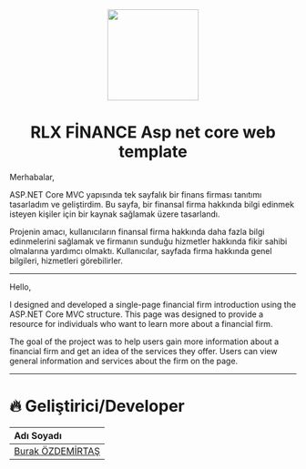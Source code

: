 <div align="center">
<img src="https://user-images.githubusercontent.com/33163650/229131825-0176ea27-1ede-4323-894c-72083d989e4a.png" width="160" height="160">
</div>


<h1 align="center">RLX FİNANCE Asp net core web template</h1>
<p align="justify">
Merhabalar,

ASP.NET Core MVC yapısında tek sayfalık bir finans firması tanıtımı tasarladım ve geliştirdim. Bu sayfa, bir finansal firma hakkında bilgi edinmek isteyen kişiler için bir kaynak sağlamak üzere tasarlandı.

Projenin amacı, kullanıcıların finansal firma hakkında daha fazla bilgi edinmelerini sağlamak ve firmanın sunduğu hizmetler hakkında fikir sahibi olmalarına yardımcı olmaktı. Kullanıcılar, sayfada firma hakkında genel bilgileri, hizmetleri  görebilirler.
</p>
<hr></hr>
<p>
Hello,

I designed and developed a single-page financial firm introduction using the ASP.NET Core MVC structure. This page was designed to provide a resource for individuals who want to learn more about a financial firm.

The goal of the project was to help users gain more information about a financial firm and get an idea of the services they offer. Users can view general information and services about the firm on the page.

</p>
<hr></hr>

# :fire: Geliştirici/Developer
| Adı Soyadı | 
| :--- | 
| [Burak ÖZDEMİRTAŞ](https://github.com/burakozdemirtas) |



